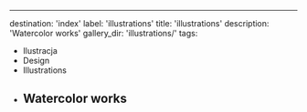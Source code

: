 ---
destination: 'index'
label: 'illustrations'
title: 'illustrations'
description: 'Watercolor works'
gallery_dir: 'illustrations/'
tags:
  - Ilustracja
  - Design
  - Illustrations
  - Watercolor works
    ---




